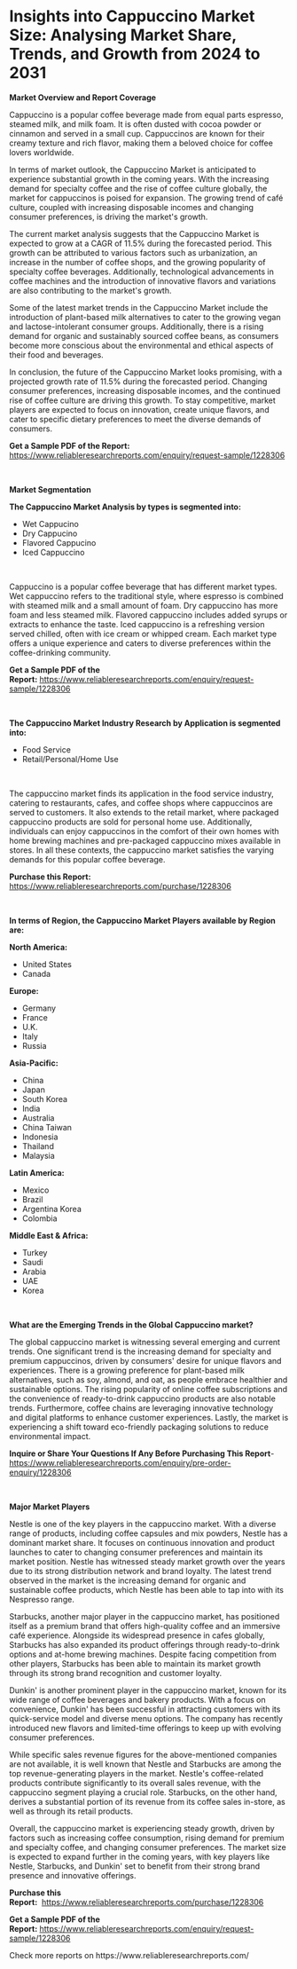 <p><h1>Insights into Cappuccino Market Size: Analysing Market Share, Trends, and Growth from 2024 to 2031</h1></p><p><strong>Market Overview and Report Coverage</strong></p>
<p><p>Cappuccino is a popular coffee beverage made from equal parts espresso, steamed milk, and milk foam. It is often dusted with cocoa powder or cinnamon and served in a small cup. Cappuccinos are known for their creamy texture and rich flavor, making them a beloved choice for coffee lovers worldwide.</p><p>In terms of market outlook, the Cappuccino Market is anticipated to experience substantial growth in the coming years. With the increasing demand for specialty coffee and the rise of coffee culture globally, the market for cappuccinos is poised for expansion. The growing trend of café culture, coupled with increasing disposable incomes and changing consumer preferences, is driving the market's growth.</p><p>The current market analysis suggests that the Cappuccino Market is expected to grow at a CAGR of 11.5% during the forecasted period. This growth can be attributed to various factors such as urbanization, an increase in the number of coffee shops, and the growing popularity of specialty coffee beverages. Additionally, technological advancements in coffee machines and the introduction of innovative flavors and variations are also contributing to the market's growth.</p><p>Some of the latest market trends in the Cappuccino Market include the introduction of plant-based milk alternatives to cater to the growing vegan and lactose-intolerant consumer groups. Additionally, there is a rising demand for organic and sustainably sourced coffee beans, as consumers become more conscious about the environmental and ethical aspects of their food and beverages.</p><p>In conclusion, the future of the Cappuccino Market looks promising, with a projected growth rate of 11.5% during the forecasted period. Changing consumer preferences, increasing disposable incomes, and the continued rise of coffee culture are driving this growth. To stay competitive, market players are expected to focus on innovation, create unique flavors, and cater to specific dietary preferences to meet the diverse demands of consumers.</p></p>
<p><strong>Get a Sample PDF of the Report:</strong> <a href="https://www.reliableresearchreports.com/enquiry/request-sample/1228306">https://www.reliableresearchreports.com/enquiry/request-sample/1228306</a></p>
<p>&nbsp;</p>
<p><strong>Market Segmentation</strong></p>
<p><strong>The Cappuccino Market Analysis by types is segmented into:</strong></p>
<p><ul><li>Wet Cappucino</li><li>Dry Cappucino</li><li>Flavored Cappucino</li><li>Iced Cappuccino</li></ul></p>
<p>&nbsp;</p>
<p><p>Cappuccino is a popular coffee beverage that has different market types. Wet cappuccino refers to the traditional style, where espresso is combined with steamed milk and a small amount of foam. Dry cappuccino has more foam and less steamed milk. Flavored cappuccino includes added syrups or extracts to enhance the taste. Iced cappuccino is a refreshing version served chilled, often with ice cream or whipped cream. Each market type offers a unique experience and caters to diverse preferences within the coffee-drinking community.</p></p>
<p><strong>Get a Sample PDF of the Report:</strong>&nbsp;<a href="https://www.reliableresearchreports.com/enquiry/request-sample/1228306">https://www.reliableresearchreports.com/enquiry/request-sample/1228306</a></p>
<p>&nbsp;</p>
<p><strong>The Cappuccino Market Industry Research by Application is segmented into:</strong></p>
<p><ul><li>Food Service</li><li>Retail/Personal/Home Use</li></ul></p>
<p>&nbsp;</p>
<p><p>The cappuccino market finds its application in the food service industry, catering to restaurants, cafes, and coffee shops where cappuccinos are served to customers. It also extends to the retail market, where packaged cappuccino products are sold for personal home use. Additionally, individuals can enjoy cappuccinos in the comfort of their own homes with home brewing machines and pre-packaged cappuccino mixes available in stores. In all these contexts, the cappuccino market satisfies the varying demands for this popular coffee beverage.</p></p>
<p><strong>Purchase this Report:</strong>&nbsp; <a href="https://www.reliableresearchreports.com/purchase/1228306">https://www.reliableresearchreports.com/purchase/1228306</a></p>
<p>&nbsp;</p>
<p><strong>In terms of Region, the Cappuccino Market Players available by Region are:</strong></p>
<p>
    <p> <strong> North America: </strong>
        <ul>
            <li>United States</li>
            <li>Canada</li>
        </ul>
        </p> 
    <p> <strong> Europe: </strong>
        <ul>
            <li>Germany</li>
            <li>France</li>
            <li>U.K.</li>
            <li>Italy</li>
            <li>Russia</li>
        </ul>
        </p> 
    <p> <strong> Asia-Pacific: </strong>
        <ul>
            <li>China</li>
            <li>Japan</li>
            <li>South Korea</li>
            <li>India</li>
            <li>Australia</li>
            <li>China Taiwan</li>
            <li>Indonesia</li>
            <li>Thailand</li>
            <li>Malaysia</li>
        </ul>
        </p> 
    <p> <strong> Latin America: </strong>
        <ul>
            <li>Mexico</li>
            <li>Brazil</li>
            <li>Argentina Korea</li>
            <li>Colombia</li>
        </ul>
        </p> 
    <p> <strong> Middle East & Africa: </strong>
        <ul>
            <li>Turkey</li>
            <li>Saudi</li>
            <li>Arabia</li>
            <li>UAE</li>
            <li>Korea</li>
        </ul>
    </p>
    </p>
<p>&nbsp;</p>
<p><strong>What are the Emerging Trends in the Global Cappuccino market?</strong></p>
<p><p>The global cappuccino market is witnessing several emerging and current trends. One significant trend is the increasing demand for specialty and premium cappuccinos, driven by consumers' desire for unique flavors and experiences. There is a growing preference for plant-based milk alternatives, such as soy, almond, and oat, as people embrace healthier and sustainable options. The rising popularity of online coffee subscriptions and the convenience of ready-to-drink cappuccino products are also notable trends. Furthermore, coffee chains are leveraging innovative technology and digital platforms to enhance customer experiences. Lastly, the market is experiencing a shift toward eco-friendly packaging solutions to reduce environmental impact.</p></p>
<p><strong>Inquire or Share Your Questions If Any Before Purchasing This Report</strong>- <a href="https://www.reliableresearchreports.com/enquiry/pre-order-enquiry/1228306">https://www.reliableresearchreports.com/enquiry/pre-order-enquiry/1228306</a></p>
<p>&nbsp;</p>
<p><strong>Major Market Players</strong></p>
<p><p>Nestle is one of the key players in the cappuccino market. With a diverse range of products, including coffee capsules and mix powders, Nestle has a dominant market share. It focuses on continuous innovation and product launches to cater to changing consumer preferences and maintain its market position. Nestle has witnessed steady market growth over the years due to its strong distribution network and brand loyalty. The latest trend observed in the market is the increasing demand for organic and sustainable coffee products, which Nestle has been able to tap into with its Nespresso range.</p><p>Starbucks, another major player in the cappuccino market, has positioned itself as a premium brand that offers high-quality coffee and an immersive café experience. Alongside its widespread presence in cafes globally, Starbucks has also expanded its product offerings through ready-to-drink options and at-home brewing machines. Despite facing competition from other players, Starbucks has been able to maintain its market growth through its strong brand recognition and customer loyalty.</p><p>Dunkin' is another prominent player in the cappuccino market, known for its wide range of coffee beverages and bakery products. With a focus on convenience, Dunkin' has been successful in attracting customers with its quick-service model and diverse menu options. The company has recently introduced new flavors and limited-time offerings to keep up with evolving consumer preferences.</p><p>While specific sales revenue figures for the above-mentioned companies are not available, it is well known that Nestle and Starbucks are among the top revenue-generating players in the market. Nestle's coffee-related products contribute significantly to its overall sales revenue, with the cappuccino segment playing a crucial role. Starbucks, on the other hand, derives a substantial portion of its revenue from its coffee sales in-store, as well as through its retail products.</p><p>Overall, the cappuccino market is experiencing steady growth, driven by factors such as increasing coffee consumption, rising demand for premium and specialty coffee, and changing consumer preferences. The market size is expected to expand further in the coming years, with key players like Nestle, Starbucks, and Dunkin' set to benefit from their strong brand presence and innovative offerings.</p></p>
<p><strong>Purchase this Report:</strong>&nbsp;&nbsp;<a href="https://www.reliableresearchreports.com/purchase/1228306">https://www.reliableresearchreports.com/purchase/1228306</a></p>
<p></p>
<p><strong>Get a Sample PDF of the Report:</strong>&nbsp;<a href="https://www.reliableresearchreports.com/enquiry/request-sample/1228306">https://www.reliableresearchreports.com/enquiry/request-sample/1228306</a></p>
<p>Check more reports on https://www.reliableresearchreports.com/</p>
